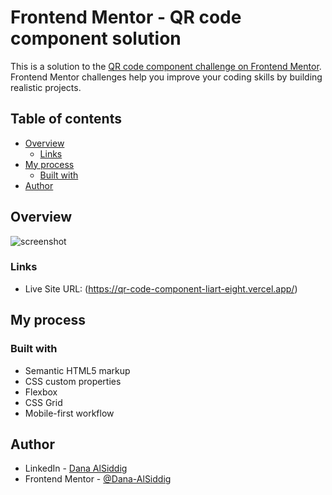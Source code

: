 # Frontend Mentor - QR code component solution

This is a solution to the [QR code component challenge on Frontend Mentor](https://www.frontendmentor.io/challenges/qr-code-component-iux_sIO_H). Frontend Mentor challenges help you improve your coding skills by building realistic projects. 

## Table of contents

- [Overview](#overview)
  - [Links](#links)
- [My process](#my-process)
  - [Built with](#built-with)
- [Author](#author)

## Overview
![screenshot](https://github.com/danasidd/QR-Code-Component/assets/113601804/ef4349d1-6320-44d4-bc6c-d8aadf424abb)


### Links
- Live Site URL: (https://qr-code-component-liart-eight.vercel.app/)

## My process

### Built with

- Semantic HTML5 markup
- CSS custom properties
- Flexbox
- CSS Grid
- Mobile-first workflow

## Author

- LinkedIn - [Dana AlSiddig](https://www.linkedin.com/in/dana-alsiddig-03a86723a/)
- Frontend Mentor - [@Dana-AlSiddig](https://www.frontendmentor.io/profile/danasidd)
